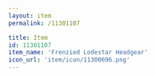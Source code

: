 ```yaml
---
layout: item
permalink: /11301107

title: Item
id: 11301107
item_name: 'Frenzied Lodestar Headgear'
icon_url: 'item/icon/11300696.png'
---
```

